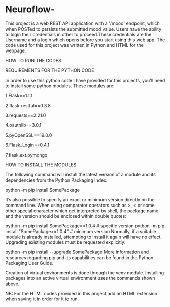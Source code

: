 # Neuroflow-
This project is a web REST API application with a '/mood' endpoint, which when POSTed to persists the submitted mood value.
Users have the ability to login their credentials in  other to proceed.These credentials are the Username and a login which opens before you 
start using this web app.
The code used for this project was written in Python and HTML for the webpage.

HOW TO RUN THE CODES 

REQUIREMENTS FOR THE PYTHON CODE


In order to use this python code I have provided for this projects, you'll need to install some python modules.
These modules are:

1.Flask==1.1.1


2.flask-restful==0.3.8


3.requests==2.21.0


4.oauthlib==3.0.1


5.pyOpenSSL==19.0.0


6.Flask_Login==0.4.1


7.flask.ext.pymongo


HOW TO INSTALL THE MODULES.

The following command will install the latest version of a module and its dependencies from the Python Packaging Index:

python -m pip install SomePackage


It’s also possible to specify an exact or minimum version directly on the command line. When using comparator operators such as >, < or some other special character which get interpreted by shell, the package name and the version should be enclosed within double quotes:

python -m pip install SomePackage==1.0.4    # specific version
python -m pip install "SomePackage>=1.0.4"  # minimum version
Normally, if a suitable module is already installed, attempting to install it again will have no effect. Upgrading existing modules must be requested explicitly:

python -m pip install --upgrade SomePackage
More information and resources regarding pip and its capabilities can be found in the Python Packaging User Guide.

Creation of virtual environments is done through the venv module. Installing packages into an active virtual environment uses the commands shown above.



NB: For the HTML codes provided in this project,add an HTML extension when saving it in order for it to run.

